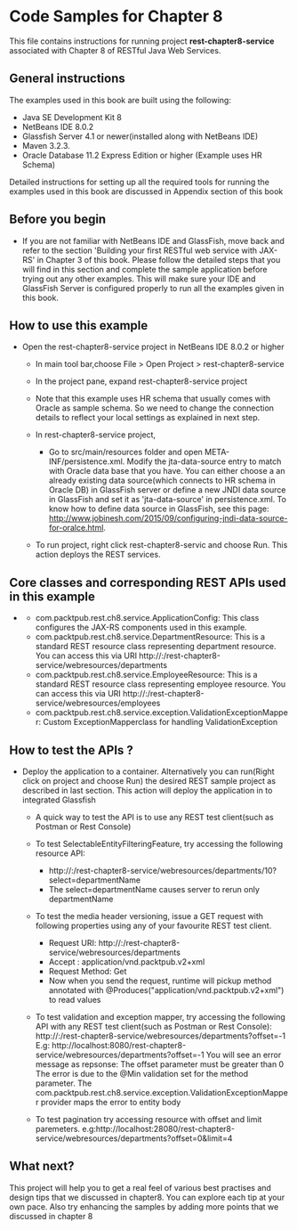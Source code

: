 Code Samples for Chapter 8
==========================
This file contains instructions for running project **rest-chapter8-service** associated with Chapter 8 of RESTful Java Web Services.

General instructions
--------------------
The examples used in this book are built using the following:

- Java SE Development Kit 8
- NetBeans IDE 8.0.2 
- Glassfish Server 4.1 or newer(installed along with  NetBeans IDE)
- Maven 3.2.3. 
- Oracle Database 11.2 Express Edition or higher (Example uses HR Schema)

Detailed instructions for setting up all the required tools for running the 
examples used in this book are discussed in Appendix section of this book


Before you begin
----------------
- If you are not familiar with NetBeans IDE and GlassFish, move back and refer to the section 'Building your first RESTful web service with JAX-RS' in Chapter 3 of this book. Please follow the detailed steps that you will find in this section and complete the sample application before trying out any other examples. This will make sure your IDE and GlassFish Server is configured properly to run all the examples given in this book.

How to use this example 
-------------------------
   
- Open the rest-chapter8-service project in NetBeans IDE 8.0.2 or higher
    - In main tool bar,choose File > Open Project > rest-chapter8-service
    - In the project pane, expand rest-chapter8-service project 
    - Note that this example uses HR schema that usually comes with Oracle as sample schema. So we need to change the connection details to reflect your local settings as explained in next step. 
    - In rest-chapter8-service project,        
        - Go to src/main/resources folder and open META-INF/persistence.xml.  Modify the jta-data-source entry to match with Oracle data base that you have. You can either choose a an already existing data source(which connects to HR schema in Oracle DB) in GlassFish server or define a new JNDI data source in GlassFish and set it as 'jta-data-source' in persistence.xml. To know how to define data source in GlassFish, see this page: http://www.jobinesh.com/2015/09/configuring-jndi-data-source-for-oralce.html. 
         
    - To run project, right click rest-chapter8-servic and choose Run. This action deploys the REST services.
   

Core classes and corresponding REST APIs used in this example
-------------------------------------------------------------

- <rest-chapter8-service>

    -  com.packtpub.rest.ch8.service.ApplicationConfig: This class configures the JAX-RS components used in this example.    
    - com.packtpub.rest.ch8.service.DepartmentResource: This is a standard REST resource class representing department resource. You can access this via URI http://<server>:<port>/rest-chapter8-service/webresources/departments
    -  com.packtpub.rest.ch8.service.EmployeeResource: This is a standard REST resource class representing employee resource. You can access this via URI http://<server>:<port>/rest-chapter8-service/webresources/employees
    -  com.packtpub.rest.ch8.service.exception.ValidationExceptionMapper: Custom ExceptionMapperclass for handling ValidationException
    
    
How to test the APIs ?
-------------------------    
 - Deploy the application to a container. Alternatively you can run(Right click on project and choose Run) the desired REST sample project as described in last section. This action will deploy the application in to integrated Glassfish
 
    - A quick way to test the API is to use any REST test client(such as Postman or Rest Console)
    - To test SelectableEntityFilteringFeature, try accessing the following resource API:
    	-  http://<server>:<port>/rest-chapter8-service/webresources/departments/10?select=departmentName
    	-  The select=departmentName causes server to rerun only departmentName
    - To test the media header versioning, issue a GET request with following properties using any of your favourite REST test client.
    	- Request URI: http://<server>:<port>/rest-chapter8-service/webresources/departments
    	- Accept : application/vnd.packtpub.v2+xml
    	- Request Method: Get
    	- Now when you send the request, runtime will pickup method annotated with @Produces("application/vnd.packtpub.v2+xml")  to read values
   
	- To test validation and exception mapper, try accessing the following API with any REST test client(such as Postman or Rest Console): http://<server>:<port>/rest-chapter8-service/webresources/departments?offset=-1
	E.g:  http://localhost:8080/rest-chapter8-service/webresources/departments?offset=-1
	You will see an error message as repsonse: The offset parameter must be greater than 0
    The error is due to the @Min validation set for the method parameter. The com.packtpub.rest.ch8.service.exception.ValidationExceptionMapper provider maps the error to entity body

	- To test pagination try accessing resource with offset and limit paremeters. e.g:http://localhost:28080/rest-chapter8-service/webresources/departments?offset=0&limit=4

What next?
----------------------------
This project will help you to get a real feel of various best practises and design tips that we discussed in chapter8. You can explore each tip at your own pace. Also try enhancing the samples by adding more points that we discussed in chapter 8 